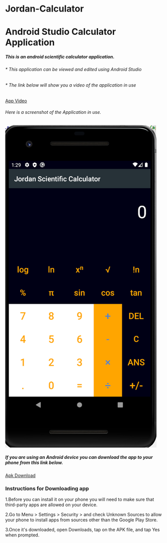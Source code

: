 # Jordan-Calculator
# Android Studio Calculator Application
##### This is an android scientific calculator application.

###### * This application can be viewed and edited using Android Studio

###### * The link below will show you a video of the application in use

[App Video](https://www.youtube.com/watch?v=NgA6zunv1iE)

###### Here is a screenshot of the Application in use.

![Calculator Image](https://github.com/jtgoodman/Jordan-Calculator/blob/master/calculator.png.PNG)

##### If you are using an Android device you can download the app to your phone from this link below.

[Apk Download](https://drive.google.com/open?id=1S_CejSdnaEr0Pw9qc1xFuHKVP9jEQ5CS)

### Instructions for Downloading app

1.Before you can install it on your phone you will need to make sure that third-party apps are allowed on your device.

2.Go to Menu > Settings > Security > and check Unknown Sources to allow your phone to install apps from sources other than the Google Play Store.

3.Once it's downloaded, open Downloads, tap on the APK file, and tap Yes when prompted.
